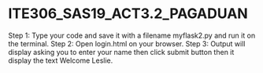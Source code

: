 # ITE306_SAS19_ACT3.2_PAGADUAN
Step 1: Type your code and save it with a filename myflask2.py and run it on the terminal.
Step 2: Open login.html on your browser.
Step 3: Output will display asking you to enter your name then click submit button then it display the text Welcome Leslie.
